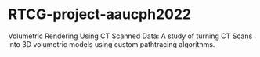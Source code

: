 # RTCG-project-aaucph2022
Volumetric Rendering Using CT Scanned Data: A study of turning CT Scans into 3D volumetric models using custom pathtracing algorithms.
